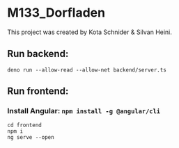 # M133_Dorfladen

This project was created by Kota Schnider & Silvan Heini.

## Run backend:
`deno run --allow-read --allow-net backend/server.ts`

## Run frontend:
### Install Angular: `npm install -g @angular/cli`
```
cd frontend
npm i
ng serve --open
```
